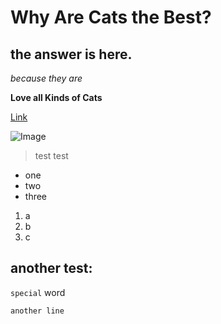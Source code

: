 # Why Are Cats the Best?

## the answer is here.

_because they are_

__Love all Kinds of Cats__

[Link](https://ibighit.com/bts/eng/)

![Image](https://oceanbeachsandiego.com/sites/default/files/d7/photos/newport-avenue-ocean-beach-flower-02.jpg)

> test test

- one
- two
- three

1. a
2. b
3. c

another test:
---

`special` word

```# big code block
another line
```
